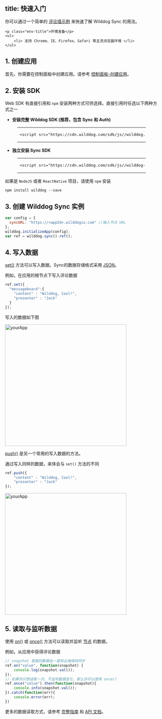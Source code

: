 
title: 快速入门
---

你可以通过一个简单的 [评论墙示例](https://github.com/WildDogTeam/sync-quickstart-javascript) 来快速了解 Wilddog Sync 的用法。

<div class="env">

    <p class="env-title">环境准备</p>
    <ul>
        <li> 支持 Chrome、IE、Firefox、Safari 等主流浏览器环境 </li>
    </ul>
</div>

## 1. 创建应用

首先，你需要在控制面板中创建应用。请参考 [控制面板-创建应用](/console/creat.html)。

## 2. 安装 SDK

Web SDK 有直接引用和 `npm` 安装两种方式可供选择。直接引用时任选以下两种方式之一

* **安装完整 Wilddog SDK (推荐，包含 Sync 和 Auth)**

<figure class="highlight html"><table><tbody><tr><td class="code"><pre><div class="line"><span class="tag"><<span class="name">script</span> <span class="attr">src</span>=<span class="string">"<span>ht</span>tps://cdn.wilddog.com/sdk/js/<span class="js-version"></span>/wilddog.js"</span>></span><span class="undefined"></span><span class="tag"></<span class="name">script</span>></span></div></pre></td></tr></tbody></table></figure>

* **独立安装 Sync SDK**

<figure class="highlight html"><table><tbody><tr><td class="code"><pre><div class="line"><span class="tag"><<span class="name">script</span> <span class="attr">src</span>=<span class="string">"<span>ht</span>tps://cdn.wilddog.com/sdk/js/<span class="js-version"></span>/wilddog-sync.js"</span>></span><span class="undefined"></span><span class="tag"></<span class="name">script</span>></span></div></pre></td></tr></tbody></table></figure>

如果是 `NodeJS` 或者 `ReactNative` 项目，请使用 `npm` 安装

```
npm install wilddog --save
```

## 3. 创建 Wilddog Sync 实例

```javascript
var config = {
  syncURL: "https://<appId>.wilddogio.com" //输入节点 URL
};
wilddog.initializeApp(config);
var ref = wilddog.sync().ref();
```


## 4. 写入数据

[set()](/api/sync/web/api.html#set) 方法可以写入数据。Sync的数据存储格式采用 [JSON](http://json.org/json-zh.html)。

例如，在应用的根节点下写入评论数据

```javascript
ref.set({
  "messageboard":{
    "content" : "Wilddog, Cool!",
    "presenter" : "Jack"    
  }
});
```

写入的数据如下图

 <img src="/images/saveapp.jpg" alt="yourApp" width="400">

[push()](/api/sync/web/api.html#push) 是另一个常用的写入数据的方法。

通过写入同样的数据，来体会与 `set()` 方法的不同 

```js
ref.push({
    "content" : "Wilddog, Cool!",
    "presenter" : "Jack"
});
```

 <img src="/images/saveapp1.jpg" alt="yourApp" width="400">

## 5. 读取与监听数据
使用 [on()](/api/sync/web/api.html#on) 或 [once()](/api/sync/web/api.html#once) 方法可以读取并监听 [节点](/guide/reference/term.html#节点) 的数据。

例如，从应用中获得评论数据

```javascript
// snapshot 里面的数据会一直和云端保持同步
ref.on("value", function(snapshot) {
    console.log(snapshot.val());
});
// 如果你只想读取一次，不监听数据变化，那么你可以使用 once()
ref.once("value").then(function(snapshot){
    console.info(snapshot.val());
}).catch(function(err){
    console.error(err);
})
```


更多的数据读取方式，请参考 [完整指南](/guide/sync/web/save-data.html) 和 [API 文档](/api/sync/web/api.html)。 





　
